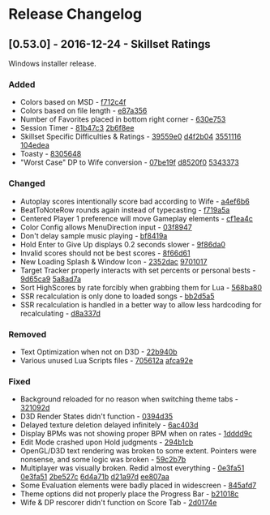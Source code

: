 # Release Changelog


## [0.53.0] - 2016-12-24 - Skillset Ratings

Windows installer release.

### Added
- Colors based on MSD - [f712c4f](../../commit/f712c4f74be55251d960eb676b33fc235d626488)
- Colors based on file length - [e87a356](../../commit/e87a356304bf8003335f8d6663a5e291eaea69dd)
- Number of Favorites placed in bottom right corner - [630e753](../../commit/630e753b8724a223ea384f7fd5afd657488b007a)
- Session Timer - [81b47c3](../../commit/81b47c3bdde437f181c7b4b1a5132629f20231dd) [2b6f8ee](../../commit/2b6f8eed8cf4b604c2a5b74ea2b93080e3ff03d5)
- Skillset Specific Difficulties & Ratings - [39559e0](../../commit/39559e0e3a5ddae60efbf7e7af09325fcefca66f) [d4f2b04](../../commit/d4f2b040890f244f00d0f9a5f61d3880586df27c) [3551116](../../commit/3551116ac4ab3ba5c11d0041f8215cfb1322cf75) [104edea](../../commit/104edea8e011512d5800c78374d254ca160d7097) 
- Toasty - [8305648](../../commit/8305648f26b6c27183e8d3d8852327b4ba969fe2)
- "Worst Case" DP to Wife conversion - [07be19f](../../commit/07be19fdba343777227d78800a97a1fd3c4cb7b7) [d8520f0](../../commit/d8520f02a4ce0b497a01d0eb48c31ed5dcba75ce) [5343373](../../commit/53433736176ac10df6cd9305feae4809addf025b)
### Changed
- Autoplay scores intentionally score bad according to Wife - [a4ef6b6](../../commit/a4ef6b6eecf8a11c6a7031389040e3fbc03da883)
- BeatToNoteRow rounds again instead of typecasting - [f719a5a](../../commit/f719a5a4c0e43beee15bf768e843def338699e4f)
- Centered Player 1 preference will move Gameplay elements - [cf1ea4c](../../commit/cf1ea4c524d2bc5ecc08193abb6f22bd5505968e)
- Color Config allows MenuDirection input - [03f8947](../../commit/03f8947ebf02ab4bfafb35eafd1ec972ac60bbeb)
- Don't delay sample music playing - [bf8419a](../../commit/bf8419ab38903064af50a722ed2c1588e263fa68)
- Hold Enter to Give Up displays 0.2 seconds slower - [9f86da0](../../commit/9f86da0e2a9d71f758f19854a4d05c7e2c2caa60)
- Invalid scores should not be best scores - [8f66d61](../../commit/8f66d61c7932b9b11e19ff1c93444a474487f4a2)
- New Loading Splash & Window Icon - [2352dac](../../commit/2352dac6cd31bac18ef84b562f9e5aa4292ec0ec) [9701017](../../commit/9701017fde218493a918e0a9ca8cdc28326dadd2)
- Target Tracker properly interacts with set percents or personal bests - [9d65ca9](../../commit/9d65ca98373fcabac76b329f70829cbd708e7d17) [5a8ad7a](../../commit/5a8ad7a31582edea0cfbd4c4fdf03e83445f6781)
- Sort HighScores by rate forcibly when grabbing them for Lua - [568ba80](../../commit/568ba8058296164e1d99df023a8dd27fd8b3ebc7)
- SSR recalculation is only done to loaded songs - [bb2d5a5](../../commit/bb2d5a55879ad085c1e357dc940e1d970a0cac0f)
- SSR recalculation is handled in a better way to allow less hardcoding for recalculating - [d8a337d](../../commit/d8a337d17df707d9803f942fc1523b0667733dc9)
### Removed
- Text Optimization when not on D3D - [22b940b](../../commit/22b940b3e42c2531985a9c75ee93e41f4572a7ac)
- Various unused Lua Scripts files - [705612a](../../commit/705612ab9790961203b5d45bf72858111dca9f10) [afca92e](../../commit/afca92e9fa05884aff6db962edce941ad7cc1ea9)
### Fixed
- Background reloaded for no reason when switching theme tabs - [321092d](../../commit/321092d8b024cf3dd800edcc5951b1af3d6ff3d7)
- D3D Render States didn't function - [0394d35](../../commit/0394d35997365267f0a6055c38ac144706f2a1a6)
- Delayed texture deletion delayed infinitely - [6ac403d](../../commit/6ac403d642262e49e7a46c8e3877f11116cae05a)
- Display BPMs was not showing proper BPM when on rates - [1dddd9c](../../commit/1dddd9c1ba8ae851b253dc50d863fb51f861f9fa)
- Edit Mode crashed upon Hold judgments - [294b1cb](../../commit/294b1cbffcc3353cefad3f2314f70b7e01e7c406)
- OpenGL/D3D text rendering was broken to some extent. Pointers were nonsense, and some logic was broken - [59c2b7b](../../commit/59c2b7b2100ce68f0ee1524a9f6495257660d827)
- Multiplayer was visually broken. Redid almost everything - [0e3fa51](../../commit/0e3fa51e142bbc273c56fcebb7b484b8980cf742) [0e3fa51](../../commit/0e3fa51e142bbc273c56fcebb7b484b8980cf742) [2be527c](../../commit/2be527cd570f6338fa0724d095964c67d0b54b38) [6d4a71b](../../commit/6d4a71b12aed7457b78b534c70866f4052f1cfe2) [d21a97d](../../commit/d21a97daf290b9fc593dd726d3b1dd25a01d81d5) [ee807aa](../../commit/ee807aa4084e5afdc12bbb718fc92c143ef5bb8f)
- Some Evaluation elements were badly placed in widescreen - [845afd7](../../commit/845afd7216c3283e835b9c49c2312f50109c06c8)
- Theme options did not properly place the Progress Bar - [b21018c](../../commit/b21018ca372123466741a69b10c0f2dbae8fc9e1)
- Wife & DP rescorer didn't function on Score Tab - [2d0174e](../../commit/2d0174e54626145ea01ae8ee463f7571727fa7ba)

